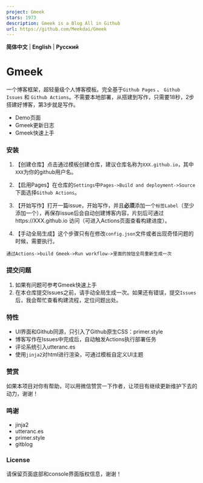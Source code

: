 ```yaml
---
project: Gmeek
stars: 1973
description: Gmeek is a Blog All in Github
url: https://github.com/Meekdai/Gmeek
---
```


**简体中文** | **English** | **Русский**

Gmeek
=====

一个博客框架，超轻量级个人博客模板。完全基于`Github Pages` 、 `Github Issues` 和 `Github Actions`。不需要本地部署，从搭建到写作，只需要18秒，2步搭建好博客，第3步就是写作。

-   Demo页面
-   Gmeek更新日志
-   Gmeek快速上手

### 安装

1.  【创建仓库】点击通过模板创建仓库，建议仓库名称为`XXX.github.io`，其中`XXX`为你的github用户名。
    
2.  【启用Pages】在仓库的`Settings`中`Pages->Build and deployment->Source`下面选择`Github Actions`。
    
3.  【开始写作】打开一篇issue，开始写作，并且**必须**添加一个`标签Label`（至少添加一个），再保存issue后会自动创建博客内容，片刻后可通过https://XXX.github.io 访问（可进入Actions页面查看构建进度）。
    
4.  【手动全局生成】这个步骤只有在修改`config.json`文件或者出现奇怪问题的时候，需要执行。
    

```
通过Actions->build Gmeek->Run workflow->里面的按钮全局重新生成一次
```

### 提交问题

1.  如果有问题可参考Gmeek快速上手
2.  在本仓库提交Issues之前，请手动全局生成一次。如果还有错误，提交`Issues`后，我会帮忙查看构建流程，定位问题出处。

### 特性

-   UI界面和Github同源，只引入了Github原生CSS：primer.style
-   博客写作在Issues中完成后，自动触发Actions执行部署任务
-   评论系统引入utteranc.es
-   使用`jinja2`对html进行渲染，可通过模板自定义UI主题

### 赞赏

如果本项目对你有帮助，可以用微信赞赏一下作者，让项目有继续更新维护下去的动力，谢谢！

### 鸣谢

-   jinja2
-   utteranc.es
-   primer.style
-   gitblog

### License

请保留页面底部和console界面版权信息，谢谢！
